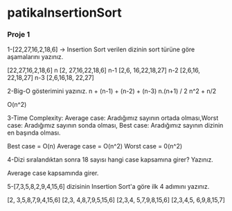 # patikaInsertionSort

### Proje 1

1-[22,27,16,2,18,6] -> Insertion Sort verilen dizinin sort türüne göre aşamalarını yazınız.

  [22,27,16,2,18,6] n
  [2, 27,16,22,18,6] n-1
  [2,6, 16,22,18,27] n-2
  [2,6,16, 22,18,27] n-3
  [2,6,16,18, 22,27] 

2-Big-O gösterimini yazınız.
n + (n-1) + (n-2) + (n-3)
n.(n+1) / 2
n^2 + n/2

O(n^2)

3-Time Complexity: Average case: Aradığımız sayının ortada olması,Worst case: Aradığımız sayının sonda olması, Best case: Aradığımız sayının dizinin en başında olması.

Best case = O(n)
Average case = O(n^2)
Worst case = 0(n^2)

4-Dizi sıralandıktan sonra 18 sayısı hangi case kapsamına girer? Yazınız.

Average case kapsamında girer.

5-[7,3,5,8,2,9,4,15,6] dizisinin Insertion Sort'a göre ilk 4 adımını yazınız.

 [2, 3,5,8,7,9,4,15,6]
 [2,3, 4,8,7,9,5,15,6]
 [2,3,4, 5,7,9,8,15,6]
 [2,3,4,5, 6,9,8,15,7]